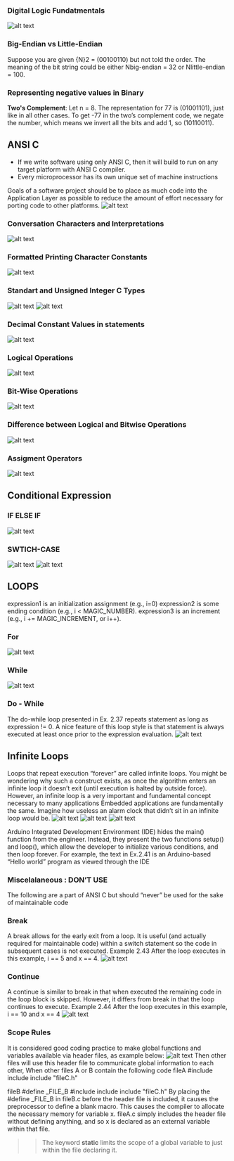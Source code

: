 ### Digital Logic Fundatmentals
![alt text](image.png)

### Big-Endian vs Little-Endian
Suppose you are given {N}2 = (00100110) but not told the order. The meaning of the bit string could be either Nbig-endian = 32 or Nlittle-endian = 100.

### Representing negative values in Binary
**Two's Complement**: Let n = 8. The representation for 77 is (01001101), just like in all other cases. To get -77 in the two’s complement code, we negate the number, which means we invert all the bits and add 1, so (10110011).

## ANSI C
- If we write software using only ANSI C, then it will build to run on any target platform with ANSI C compiler.
- Every microprocessor has its own unique set of machine instructions

Goals of a software project should be to place as much code into the Application Layer as possible to reduce the amount of effort necessary for porting code to other platforms.
![alt text](image-2.png)

### Conversation Characters and Interpretations
![alt text](image-3.png)

### Formatted Printing Character Constants
![alt text](image-4.png)

### Standart and Unsigned Integer C Types
![alt text](image-5.png)
![alt text](image-6.png)

### Decimal Constant Values in statements
![alt text](image-7.png)

### Logical Operations
![alt text](image-10.png)

### Bit-Wise Operations
![alt text](image-8.png)

### Difference between Logical and Bitwise Operations
![alt text](image-9.png)

### Assigment Operators
![alt text](image-11.png)

## Conditional Expression
### IF ELSE IF
![alt text](image-12.png)

### SWTICH-CASE
![alt text](image-13.png)
![alt text](image-14.png)


## LOOPS
expression1 is an initialization assignment (e.g., i=0)
expression2 is some ending condition (e.g., i < MAGIC_NUMBER).
expression3 is an increment (e.g., i += MAGIC_INCREMENT, or i++).

### For
![alt text](image-16.png)

### While
![alt text](image-15.png)

### Do - While
The do-while loop presented in Ex. 2.37 repeats statement as long as expression != 0. A nice
feature of this loop style is that statement is always executed at least once prior to the expression
evaluation.
![alt text](image-17.png)


## Infinite Loops
Loops that repeat execution “forever” are called infinite loops. You might be wondering why such a
construct exists, as once the algorithm enters an infinite loop it doesn’t exit (until execution is halted
by outside force). However, an infinite loop is a very important and fundamental concept necessary
to many applications
Embedded applications
are fundamentally the same. Imagine how useless an alarm clock that didn’t sit in an infinite loop
would be.
![alt text](image-18.png)
![alt text](image-19.png)
![alt text](image-20.png)

Arduino Integrated Development Environment (IDE) hides the
main() function from the engineer. Instead, they present the two functions setup() and loop(),
which allow the developer to initialize various conditions, and then loop forever. For example, the
text in Ex.2.41 is an Arduino-based “Hello world” program as viewed through the IDE

### Miscelalaneous : DON’T USE
The following are a part of ANSI C but should “never” be used for the sake of maintainable code

### Break
A break allows for the early exit from a loop. It is useful (and actually required for maintainable
code) within a switch statement so the code in subsequent cases is not executed.
Example 2.43 After the loop executes in this example, i == 5 and x == 4.
![alt text](image-21.png)

### Continue
A continue is similar to break in that when executed the remaining code in the loop block is
skipped. However, it differs from break in that the loop continues to execute.
Example 2.44 After the loop executes in this example, i == 10 and x == 4
![alt text](image-22.png)

### Scope Rules
It is considered good coding practice to make global functions and variables available via
header files, as example below:
![alt text](image-24.png)
Then other files will use this header  file to communicate global information to each other, When other files A or B contain the following code 
fileA 
    #include include include "fileC.h"

fileB
    #define _FILE_B
    #include include include "fileC.h"
By placing the #define _FILE_B in fileB.c before the header file is included, it causes the
preprocessor to define a blank macro. This causes the compiler to allocate the necessary memory for
variable x. fileA.c simply includes the header file without defining anything, and so x is declared
as an external variable within that file.
>> The keyword **static**  limits the scope of a global variable to just within the file declaring it.
